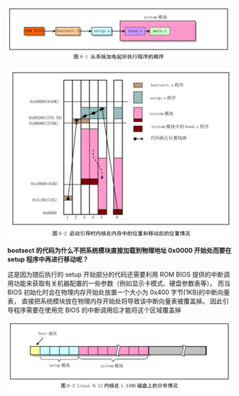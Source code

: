 ![](img/从加电起所执行程序的顺序.png)

![](img/启动引导时内核在内存中的位置和移动后的位置.png)

**bootsect 的代码为什么不把系统模块直接加载到物理地址 0x0000 开始处而要在 setup 程序中再进行移动呢？**

这是因为随后执行的 setup 开始部分的代码还需要利用 ROM BIOS 提供的中断调用功能来获取有关机器配置的一些参数（例如显示卡模式、硬盘参数表等）。 
而当 BIOS 初始化时会在物理内存开始处放置一个大小为 0x400 字节(1KB)的中断向量表， 直接把系统模块放在物理内存开始处将导致该中断向量表被覆盖掉。 
因此引导程序需要在使用完 BIOS 的中断调用后才能将这个区域覆盖掉


![](img/Linux0.12内核在1.44MB磁盘上的分布情况.png)